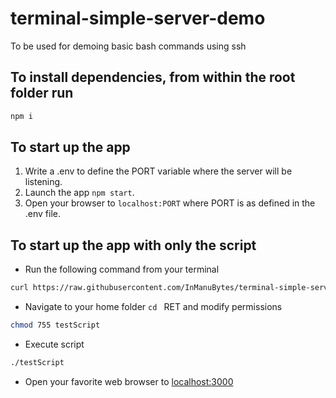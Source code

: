 # terminal-simple-server-demo
To be used for demoing basic bash commands using ssh

## To install dependencies, from within the root folder run
```bash
npm i
```

## To start up the app
1. Write a .env to define the PORT variable where the server will be listening.
2. Launch the app `npm start`.
3. Open your browser to `localhost:PORT` where PORT is as defined in the .env file. 

## To start up the app with only the script

- Run the following command from your terminal
```bash
curl https://raw.githubusercontent.com/InManuBytes/terminal-simple-server-demo/master/example_shell_scripts/localScript > ~/testScript
```

- Navigate to your home folder `cd ` RET and modify permissions
```bash
chmod 755 testScript
```

- Execute script
```bash
./testScript
```

- Open your favorite web browser to [localhost:3000](http://localhost:3000)